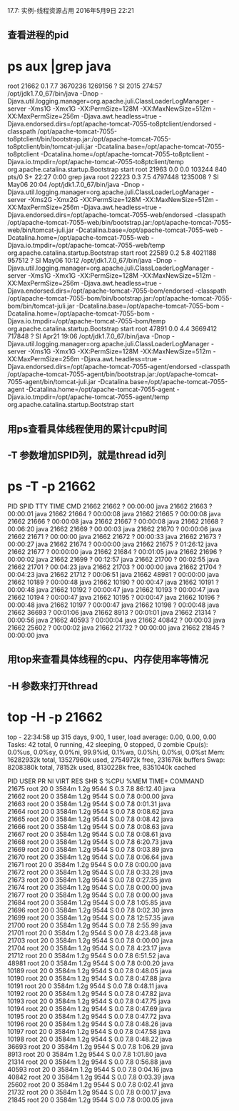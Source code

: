 17.7: 实例-线程资源占用
2016年5月9日
22:21
 
## 查看进程的pid
# ps aux |grep java
root     21662  0.1  7.7 3670236 1269156 ?     Sl    2015 274:57 /opt/jdk1.7.0_67/bin/java -Dnop -Djava.util.logging.manager=org.apache.juli.ClassLoaderLogManager -server -Xms1G -Xmx1G -XX:PermSize=128M -XX:MaxNewSize=512m -XX:MaxPermSize=256m -Djava.awt.headless=true -Djava.endorsed.dirs=/opt/apache-tomcat-7055-to8ptclient/endorsed -classpath /opt/apache-tomcat-7055-to8ptclient/bin/bootstrap.jar:/opt/apache-tomcat-7055-to8ptclient/bin/tomcat-juli.jar -Dcatalina.base=/opt/apache-tomcat-7055-to8ptclient -Dcatalina.home=/opt/apache-tomcat-7055-to8ptclient -Djava.io.tmpdir=/opt/apache-tomcat-7055-to8ptclient/temp org.apache.catalina.startup.Bootstrap start
root     21963  0.0  0.0 103244   840 pts/0    S+   22:27   0:00 grep java
root     22223  0.3  7.5 4797448 1235008 ?     Sl   May06  20:04 /opt/jdk1.7.0_67/bin/java -Dnop -Djava.util.logging.manager=org.apache.juli.ClassLoaderLogManager -server -Xms2G -Xmx2G -XX:PermSize=128M -XX:MaxNewSize=512m -XX:MaxPermSize=256m -Djava.awt.headless=true -Djava.endorsed.dirs=/opt/apache-tomcat-7055-web/endorsed -classpath /opt/apache-tomcat-7055-web/bin/bootstrap.jar:/opt/apache-tomcat-7055-web/bin/tomcat-juli.jar -Dcatalina.base=/opt/apache-tomcat-7055-web -Dcatalina.home=/opt/apache-tomcat-7055-web -Djava.io.tmpdir=/opt/apache-tomcat-7055-web/temp org.apache.catalina.startup.Bootstrap start
root     22589  0.2  5.8 4021188 957512 ?      Sl   May06  10:12 /opt/jdk1.7.0_67/bin/java -Dnop -Djava.util.logging.manager=org.apache.juli.ClassLoaderLogManager -server -Xms1G -Xmx1G -XX:PermSize=128M -XX:MaxNewSize=512m -XX:MaxPermSize=256m -Djava.awt.headless=true -Djava.endorsed.dirs=/opt/apache-tomcat-7055-bom/endorsed -classpath /opt/apache-tomcat-7055-bom/bin/bootstrap.jar:/opt/apache-tomcat-7055-bom/bin/tomcat-juli.jar -Dcatalina.base=/opt/apache-tomcat-7055-bom -Dcatalina.home=/opt/apache-tomcat-7055-bom -Djava.io.tmpdir=/opt/apache-tomcat-7055-bom/temp org.apache.catalina.startup.Bootstrap start
root     47891  0.0  4.4 3669412 717848 ?      Sl   Apr21  19:06 /opt/jdk1.7.0_67/bin/java -Dnop -Djava.util.logging.manager=org.apache.juli.ClassLoaderLogManager -server -Xms1G -Xmx1G -XX:PermSize=128M -XX:MaxNewSize=512m -XX:MaxPermSize=256m -Djava.awt.headless=true -Djava.endorsed.dirs=/opt/apache-tomcat-7055-agent/endorsed -classpath /opt/apache-tomcat-7055-agent/bin/bootstrap.jar:/opt/apache-tomcat-7055-agent/bin/tomcat-juli.jar -Dcatalina.base=/opt/apache-tomcat-7055-agent -Dcatalina.home=/opt/apache-tomcat-7055-agent -Djava.io.tmpdir=/opt/apache-tomcat-7055-agent/temp org.apache.catalina.startup.Bootstrap start
 
## 用ps查看具体线程使用的累计cpu时间
## -T 参数增加SPID列，就是thread id列
# ps -T -p 21662
  PID  SPID TTY          TIME CMD
21662 21662 ?        00:00:00 java
21662 21663 ?        00:00:01 java
21662 21664 ?        00:00:08 java
21662 21665 ?        00:00:08 java
21662 21666 ?        00:00:08 java
21662 21667 ?        00:00:08 java
21662 21668 ?        00:06:20 java
21662 21669 ?        00:00:03 java
21662 21670 ?        00:00:06 java
21662 21671 ?        00:00:00 java
21662 21672 ?        00:00:33 java
21662 21673 ?        00:00:27 java
21662 21674 ?        00:00:00 java
21662 21675 ?        01:26:12 java
21662 21677 ?        00:00:00 java
21662 21684 ?        00:01:05 java
21662 21696 ?        00:00:02 java
21662 21699 ?        00:12:57 java
21662 21700 ?        00:02:55 java
21662 21701 ?        00:04:23 java
21662 21703 ?        00:00:00 java
21662 21704 ?        00:04:23 java
21662 21712 ?        00:06:51 java
21662 48981 ?        00:00:00 java
21662 10189 ?        00:00:48 java
21662 10190 ?        00:00:47 java
21662 10191 ?        00:00:48 java
21662 10192 ?        00:00:47 java
21662 10193 ?        00:00:47 java
21662 10194 ?        00:00:47 java
21662 10195 ?        00:00:47 java
21662 10196 ?        00:00:48 java
21662 10197 ?        00:00:47 java
21662 10198 ?        00:00:48 java
21662 36693 ?        00:01:06 java
21662  8913 ?        00:01:01 java
21662 21314 ?        00:00:56 java
21662 40593 ?        00:00:04 java
21662 40842 ?        00:00:03 java
21662 25602 ?        00:00:02 java
21662 21732 ?        00:00:00 java
21662 21845 ?        00:00:00 java
 
## 用top来查看具体线程的cpu、内存使用率等情况
## -H 参数来打开thread 
# top -H -p 21662
top - 22:34:58 up 315 days,  9:00,  1 user,  load average: 0.00, 0.00, 0.00
Tasks:  42 total,   0 running,  42 sleeping,   0 stopped,   0 zombie
Cpu(s):  0.0%us,  0.0%sy,  0.0%ni, 99.9%id,  0.1%wa,  0.0%hi,  0.0%si,  0.0%st
Mem:  16282932k total, 13527960k used,  2754972k free,   231676k buffers
Swap:  8208380k total,    78152k used,  8130228k free,  8351040k cached
 
  PID USER      PR  NI  VIRT  RES  SHR S %CPU %MEM    TIME+  COMMAND                                                                                                                                                                                                         
21675 root      20   0 3584m 1.2g 9544 S  0.3  7.8  86:12.40 java                                                                                                                                                                                                             
21662 root      20   0 3584m 1.2g 9544 S  0.0  7.8   0:00.00 java                                                                                                                                                                                                             
21663 root      20   0 3584m 1.2g 9544 S  0.0  7.8   0:01.31 java                                                                                                                                                                                                             
21664 root      20   0 3584m 1.2g 9544 S  0.0  7.8   0:08.62 java                                                                                                                                                                                                             
21665 root      20   0 3584m 1.2g 9544 S  0.0  7.8   0:08.42 java                                                                                                                                                                                                             
21666 root      20   0 3584m 1.2g 9544 S  0.0  7.8   0:08.63 java                                                                                                                                                                                                             
21667 root      20   0 3584m 1.2g 9544 S  0.0  7.8   0:08.61 java                                                                                                                                                                                                             
21668 root      20   0 3584m 1.2g 9544 S  0.0  7.8   6:20.73 java                                                                                                                                                                                                             
21669 root      20   0 3584m 1.2g 9544 S  0.0  7.8   0:03.89 java                                                                                                                                                                                                             
21670 root      20   0 3584m 1.2g 9544 S  0.0  7.8   0:06.64 java                                                                                                                                                                                                             
21671 root      20   0 3584m 1.2g 9544 S  0.0  7.8   0:00.00 java                                                                                                                                                                                                             
21672 root      20   0 3584m 1.2g 9544 S  0.0  7.8   0:33.28 java                                                                                                                                                                                                             
21673 root      20   0 3584m 1.2g 9544 S  0.0  7.8   0:27.35 java                                                                                                                                                                                                             
21674 root      20   0 3584m 1.2g 9544 S  0.0  7.8   0:00.00 java                                                                                                                                                                                                             
21677 root      20   0 3584m 1.2g 9544 S  0.0  7.8   0:00.00 java                                                                                                                                                                                                             
21684 root      20   0 3584m 1.2g 9544 S  0.0  7.8   1:05.85 java                                                                                                                                                                                                             
21696 root      20   0 3584m 1.2g 9544 S  0.0  7.8   0:02.30 java                                                                                                                                                                                                             
21699 root      20   0 3584m 1.2g 9544 S  0.0  7.8  12:57.35 java                                                                                                                                                                                                             
21700 root      20   0 3584m 1.2g 9544 S  0.0  7.8   2:55.99 java                                                                                                                                                                                                             
21701 root      20   0 3584m 1.2g 9544 S  0.0  7.8   4:23.48 java                                                                                                                                                                                                             
21703 root      20   0 3584m 1.2g 9544 S  0.0  7.8   0:00.00 java                                                                                                                                                                                                             
21704 root      20   0 3584m 1.2g 9544 S  0.0  7.8   4:23.17 java                                                                                                                                                                                                             
21712 root      20   0 3584m 1.2g 9544 S  0.0  7.8   6:51.52 java                                                                                                                                                                                                             
48981 root      20   0 3584m 1.2g 9544 S  0.0  7.8   0:00.20 java                                                                                                                                                                                                             
10189 root      20   0 3584m 1.2g 9544 S  0.0  7.8   0:48.05 java                                                                                                                                                                                                             
10190 root      20   0 3584m 1.2g 9544 S  0.0  7.8   0:47.88 java                                                                                                                                                                                                             
10191 root      20   0 3584m 1.2g 9544 S  0.0  7.8   0:48.11 java                                                                                                                                                                                                             
10192 root      20   0 3584m 1.2g 9544 S  0.0  7.8   0:47.82 java                                                                                                                                                                                                             
10193 root      20   0 3584m 1.2g 9544 S  0.0  7.8   0:47.75 java                                                                                                                                                                                                             
10194 root      20   0 3584m 1.2g 9544 S  0.0  7.8   0:47.69 java                                                                                                                                                                                                             
10195 root      20   0 3584m 1.2g 9544 S  0.0  7.8   0:47.72 java                                                                                                                                                                                                             
10196 root      20   0 3584m 1.2g 9544 S  0.0  7.8   0:48.26 java                                                                                                                                                                                                             
10197 root      20   0 3584m 1.2g 9544 S  0.0  7.8   0:47.58 java                                                                                                                                                                                                             
10198 root      20   0 3584m 1.2g 9544 S  0.0  7.8   0:48.22 java                                                                                                                                                                                                             
36693 root      20   0 3584m 1.2g 9544 S  0.0  7.8   1:06.29 java                                                                                                                                                                                                             
 8913 root      20   0 3584m 1.2g 9544 S  0.0  7.8   1:01.80 java                                                                                                                                                                                                             
21314 root      20   0 3584m 1.2g 9544 S  0.0  7.8   0:56.88 java                                                                                                                                                                                                             
40593 root      20   0 3584m 1.2g 9544 S  0.0  7.8   0:04.16 java                                                                                                                                                                                                             
40842 root      20   0 3584m 1.2g 9544 S  0.0  7.8   0:03.39 java                                                                                                                                                                                                             
25602 root      20   0 3584m 1.2g 9544 S  0.0  7.8   0:02.41 java                                                                                                                                                                                                             
21732 root      20   0 3584m 1.2g 9544 S  0.0  7.8   0:00.17 java                                                                                                                                                                                                             
21845 root      20   0 3584m 1.2g 9544 S  0.0  7.8   0:00.05 java                                                                                                                                                                                                             
